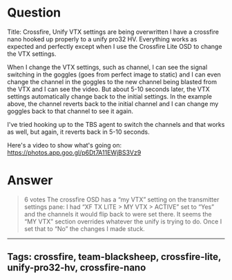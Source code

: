 # Question
Title: Crossfire, Unify VTX settings are being overwritten
I have a crossfire nano hooked up properly to a unify pro32 HV. Everything works as expected and perfectly except when I use the Crossfire Lite OSD to change the VTX settings. 

When I change the VTX settings, such as channel, I can see the signal switching in the goggles (goes from perfect image to static) and I can even change the channel in the goggles to the new channel being blasted from the VTX and I can see the video. But about 5-10 seconds later, the VTX settings automatically change back to the initial settings. In the example above, the channel reverts back to the initial channel and I can change my goggles back to that channel to see it again. 

I've tried hooking up to the TBS agent to switch the channels and that works as well, but again, it reverts back in 5-10 seconds. 

Here's a video to show what's going on: https://photos.app.goo.gl/p6Dt7A11EWjBS3Vz9

# Answer
> 6 votes
The crossfire OSD has a “my VTX” setting on the transmitter settings pane: I had “XF TX LITE \> MY VTX \> ACTIVE” set to “Yes” and the channels it would flip back to were set there. It seems the “MY VTX” section overrides whatever the unify is trying to do. Once I set that to “No” the changes I made stuck.

---
Tags: crossfire, team-blacksheep, crossfire-lite, unify-pro32-hv, crossfire-nano
---
